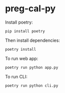 # preg-cal-py

Install poetry:

```
pip install poetry
```

Then install dependencies:

```
poetry install
```

To run web app:

```
poetry run python app.py
```

To run CLI:

```
poetry run python cli.py
```

